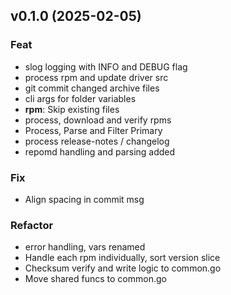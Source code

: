 ## v0.1.0 (2025-02-05)

### Feat

- slog logging with INFO and DEBUG flag
- process rpm and update driver src
- git commit changed archive files
- cli args for folder variables
- **rpm**: Skip existing files
- process, download and verify rpms
- Process, Parse and Filter Primary
- process release-notes / changelog
- repomd handling and parsing added

### Fix

- Align spacing in commit msg

### Refactor

- error handling, vars renamed
- Handle each rpm individually, sort version slice
- Checksum verify and write logic to common.go
- Move shared funcs to common.go
